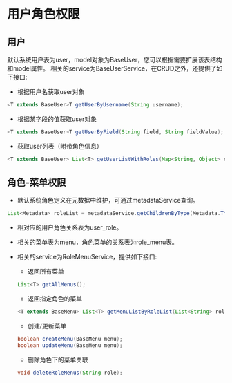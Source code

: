 # 用户角色权限

## 用户
默认系统用户表为user，model对象为BaseUser，您可以根据需要扩展该表结构和model属性。
相关的service为BaseUserService，在CRUD之外，还提供了如下接口:
* 根据用户名获取user对象

```java
<T extends BaseUser>T getUserByUsername(String username);
```

* 根据某字段的值获取user对象

```java
<T extends BaseUser>T getUserByField(String field, String fieldValue);
```

* 获取user列表（附带角色信息）

```java
<T extends BaseUser> List<T> getUserListWithRoles(Map<String, Object> criteria, int... page);
```

## 角色-菜单权限

* 默认系统角色定义在元数据中维护，可通过metadataService查询。

```java
List<Metadata> roleList = metadataService.getChildrenByType(Metadata.TYPE.ROLE.name());
```

* 相对应的用户角色关系表为user_role。
* 相关的菜单表为menu，角色菜单的关系表为role_menu表。
* 相关的service为RoleMenuService，提供如下接口:
    * 返回所有菜单

    ```java
    List<T> getAllMenus();
    ```

    * 返回指定角色的菜单

    ```java
    <T extends BaseMenu> List<T> getMenuListByRoleList(List<String> roleList, Map<String, Object> criteria);
    ```

    * 创建/更新菜单

    ```java
    boolean createMenu(BaseMenu menu);
    boolean updateMenu(BaseMenu menu);
    ```

    * 删除角色下的菜单关联

    ```java
    void deleteRoleMenus(String role);
    ```
